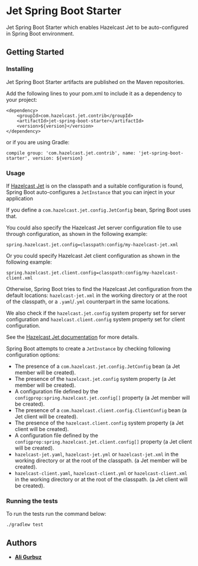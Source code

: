 # Jet Spring Boot Starter

Jet Spring Boot Starter which enables Hazelcast Jet to be 
auto-configured in Spring Boot environment.

## Getting Started

### Installing

Jet Spring Boot Starter artifacts are published on the Maven repositories. 

Add the following lines to your pom.xml to include it as a dependency to your project:

```
<dependency>
    <groupId>com.hazelcast.jet.contrib</groupId>
    <artifactId>jet-spring-boot-starter</artifactId>
    <version>${version}</version>
</dependency>
```

or if you are using Gradle: 
```
compile group: 'com.hazelcast.jet.contrib', name: 'jet-spring-boot-starter', version: ${version}
```

### Usage

If [Hazelcast Jet](https://jet.hazelcast.org/) is on the classpath and a 
suitable configuration is found, Spring Boot auto-configures a `JetInstance`
that you can inject in your application

If you define a `com.hazelcast.jet.config.JetConfig` bean, Spring Boot uses 
that.

You could also specify the Hazelcast Jet server configuration file to use 
through configuration, as shown in the following example:

```text
spring.hazelcast.jet.config=classpath:config/my-hazelcast-jet.xml
```

Or you could specify Hazelcast Jet client configuration as shown in the 
following example:

```text
spring.hazelcast.jet.client.config=classpath:config/my-hazelcast-client.xml
```

Otherwise, Spring Boot tries to find the Hazelcast Jet configuration from the
default locations: `hazelcast-jet.xml` in the working directory or at the root
of the classpath, or a `.yaml`/`.yml` counterpart in the same locations.

We also check if the `hazelcast.jet.config` system property set for server
configuration and `hazelcast.client.config` system property set for client
configuration.

See the 
[Hazelcast Jet documentation](https://docs.hazelcast.org/docs/jet/latest/manual/#declarative-configuration)
 for more details.

Spring Boot attempts to create a `JetInstance` by checking following 
configuration options:

* The presence of a `com.hazelcast.jet.config.JetConfig` bean (a Jet member 
will be created).
* The presence of the `hazelcast.jet.config` system property (a Jet member will
be created).
* A configuration file defined by the `configprop:spring.hazelcast.jet.config[]`
property (a Jet member will be created).
* The presence of a `com.hazelcast.client.config.ClientConfig` bean (a Jet 
client will be created).
* The presence of the `hazelcast.client.config` system property (a Jet client
 will be created).
* A configuration file defined by the 
`configprop:spring.hazelcast.jet.client.config[]` property (a Jet client will
 be created).
* `hazelcast-jet.yaml`, `hazelcast-jet.yml` or `hazelcast-jet.xml` in the 
working directory or at the root of the classpath. (a Jet member will be 
created).
* `hazelcast-client.yaml`, `hazelcast-client.yml` or `hazelcast-client.xml` in
the working directory or at the root of the classpath. (a Jet client will be
created).



### Running the tests

To run the tests run the command below: 

```
./gradlew test
```

## Authors

* **[Ali Gurbuz](https://github.com/gurbuzali)**
